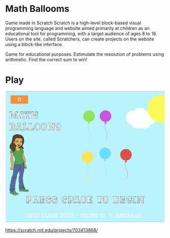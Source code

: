 # Math Ballooms

Game made in Scratch
Scratch is a high-level block-based visual programming language and website aimed primarily at children as an educational tool for programming, with a target audience of ages 8 to 16. Users on the site, called Scratchers, can create projects on the website using a block-like interface.

Game for educational purposes. 
Estimulate the resolution of problems using arithmetic. Find the correct sum to win!

# Play
![screenshot](./screenshot.png)

https://scratch.mit.edu/projects/703413868/


